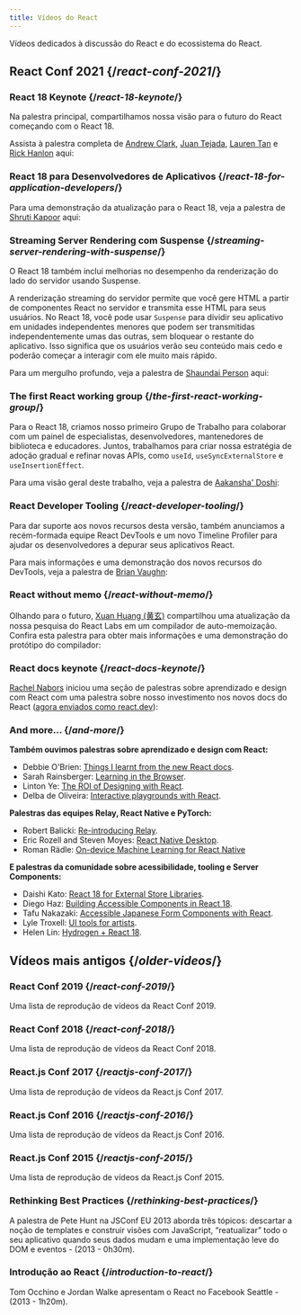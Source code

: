 ```yaml
---
title: Vídeos do React
---
```


<Intro>

Vídeos dedicados à discussão do React e do ecossistema do React.

</Intro>

## React Conf 2021 {/*react-conf-2021*/}

### React 18 Keynote {/*react-18-keynote*/}

Na palestra principal, compartilhamos nossa visão para o futuro do React começando com o React 18.

Assista à palestra completa de [Andrew Clark](https://twitter.com/acdlite), [Juan Tejada](https://twitter.com/_jstejada), [Lauren Tan](https://twitter.com/potetotes) e [Rick Hanlon](https://twitter.com/rickhanlonii) aqui:

<YouTubeIframe src="https://www.youtube.com/embed/FZ0cG47msEk" title="YouTube video player" />

### React 18 para Desenvolvedores de Aplicativos {/*react-18-for-application-developers*/}

Para uma demonstração da atualização para o React 18, veja a palestra de [Shruti Kapoor](https://twitter.com/shrutikapoor08) aqui:

<YouTubeIframe src="https://www.youtube.com/embed/ytudH8je5ko" title="YouTube video player" />

### Streaming Server Rendering com Suspense {/*streaming-server-rendering-with-suspense*/}

O React 18 também inclui melhorias no desempenho da renderização do lado do servidor usando Suspense.

A renderização streaming do servidor permite que você gere HTML a partir de componentes React no servidor e transmita esse HTML para seus usuários. No React 18, você pode usar `Suspense` para dividir seu aplicativo em unidades independentes menores que podem ser transmitidas independentemente umas das outras, sem bloquear o restante do aplicativo. Isso significa que os usuários verão seu conteúdo mais cedo e poderão começar a interagir com ele muito mais rápido.

Para um mergulho profundo, veja a palestra de [Shaundai Person](https://twitter.com/shaundai) aqui:

<YouTubeIframe src="https://www.youtube.com/embed/pj5N-Khihgc" title="YouTube video player" />

### The first React working group {/*the-first-react-working-group*/}

Para o React 18, criamos nosso primeiro Grupo de Trabalho para colaborar com um painel de especialistas, desenvolvedores, mantenedores de biblioteca e educadores. Juntos, trabalhamos para criar nossa estratégia de adoção gradual e refinar novas APIs, como `useId`, `useSyncExternalStore` e `useInsertionEffect`.

Para uma visão geral deste trabalho, veja a palestra de [Aakansha' Doshi](https://twitter.com/aakansha1216):

<YouTubeIframe src="https://www.youtube.com/embed/qn7gRClrC9U" title="YouTube video player" />

### React Developer Tooling {/*react-developer-tooling*/}

Para dar suporte aos novos recursos desta versão, também anunciamos a recém-formada equipe React DevTools e um novo Timeline Profiler para ajudar os desenvolvedores a depurar seus aplicativos React.

Para mais informações e uma demonstração dos novos recursos do DevTools, veja a palestra de [Brian Vaughn](https://twitter.com/brian_d_vaughn):

<YouTubeIframe src="https://www.youtube.com/embed/oxDfrke8rZg" title="YouTube video player" />

### React without memo {/*react-without-memo*/}

Olhando para o futuro, [Xuan Huang (黄玄)](https://twitter.com/Huxpro) compartilhou uma atualização da nossa pesquisa do React Labs em um compilador de auto-memoização. Confira esta palestra para obter mais informações e uma demonstração do protótipo do compilador:

<YouTubeIframe src="https://www.youtube.com/embed/lGEMwh32soc" title="YouTube video player" />

### React docs keynote {/*react-docs-keynote*/}

[Rachel Nabors](https://twitter.com/rachelnabors) iniciou uma seção de palestras sobre aprendizado e design com React com uma palestra sobre nosso investimento nos novos docs do React ([agora enviados como react.dev](/blog/2023/03/16/introducing-react-dev)):

<YouTubeIframe src="https://www.youtube.com/embed/mneDaMYOKP8" title="YouTube video player" />

### And more... {/*and-more*/}

**Também ouvimos palestras sobre aprendizado e design com React:**

* Debbie O'Brien: [Things I learnt from the new React docs](https://youtu.be/-7odLW_hG7s).
* Sarah Rainsberger: [Learning in the Browser](https://youtu.be/5X-WEQflCL0).
* Linton Ye: [The ROI of Designing with React](https://youtu.be/7cPWmID5XAk).
* Delba de Oliveira: [Interactive playgrounds with React](https://youtu.be/zL8cz2W0z34).

**Palestras das equipes Relay, React Native e PyTorch:**

* Robert Balicki: [Re-introducing Relay](https://youtu.be/lhVGdErZuN4).
* Eric Rozell and Steven Moyes: [React Native Desktop](https://youtu.be/9L4FFrvwJwY).
* Roman Rädle: [On-device Machine Learning for React Native](https://youtu.be/NLj73vrc2I8)

**E palestras da comunidade sobre acessibilidade, tooling e Server Components:**

* Daishi Kato: [React 18 for External Store Libraries](https://youtu.be/oPfSC5bQPR8).
* Diego Haz: [Building Accessible Components in React 18](https://youtu.be/dcm8fjBfro8).
* Tafu Nakazaki: [Accessible Japanese Form Components with React](https://youtu.be/S4a0QlsH0pU).
* Lyle Troxell: [UI tools for artists](https://youtu.be/b3l4WxipFsE).
* Helen Lin: [Hydrogen + React 18](https://youtu.be/HS6vIYkSNks).

## Vídeos mais antigos {/*older-videos*/}

### React Conf 2019 {/*react-conf-2019*/}

Uma lista de reprodução de vídeos da React Conf 2019.
<YouTubeIframe title="React Conf 2019" src="https://www.youtube-nocookie.com/embed/playlist?list=PLPxbbTqCLbGHPxZpw4xj_Wwg8-fdNxJRh" />

### React Conf 2018 {/*react-conf-2018*/}

Uma lista de reprodução de vídeos da React Conf 2018.
<YouTubeIframe title="React Conf 2018" src="https://www.youtube-nocookie.com/embed/playlist?list=PLPxbbTqCLbGE5AihOSExAa4wUM-P42EIJ" />

### React.js Conf 2017 {/*reactjs-conf-2017*/}

Uma lista de reprodução de vídeos da React.js Conf 2017.
<YouTubeIframe title="React.js Conf 2017" src="https://www.youtube-nocookie.com/embed/playlist?list=PLb0IAmt7-GS3fZ46IGFirdqKTIxlws7e0" />

### React.js Conf 2016 {/*reactjs-conf-2016*/}

Uma lista de reprodução de vídeos da React.js Conf 2016.
<YouTubeIframe title="React.js Conf 2016" src="https://www.youtube-nocookie.com/embed/playlist?list=PLb0IAmt7-GS0M8Q95RIc2lOM6nc77q1IY" />

### React.js Conf 2015 {/*reactjs-conf-2015*/}

Uma lista de reprodução de vídeos da React.js Conf 2015.
<YouTubeIframe title="React.js Conf 2015" src="https://www.youtube-nocookie.com/embed/playlist?list=PLb0IAmt7-GS1cbw4qonlQztYV1TAW0sCr" />

### Rethinking Best Practices {/*rethinking-best-practices*/}

A palestra de Pete Hunt na JSConf EU 2013 aborda três tópicos: descartar a noção de templates e construir visões com JavaScript, “reatualizar” todo o seu aplicativo quando seus dados mudam e uma implementação leve do DOM e eventos - (2013 - 0h30m).
<YouTubeIframe title="Pete Hunt: React: Rethinking Best Practices - JSConf EU 2013" src="https://www.youtube-nocookie.com/embed/x7cQ3mrcKaY" />

### Introdução ao React {/*introduction-to-react*/}

Tom Occhino e Jordan Walke apresentam o React no Facebook Seattle - (2013 - 1h20m).
<YouTubeIframe title="Tom Occhino and Jordan Walke introduce React at Facebook Seattle" src="https://www.youtube-nocookie.com/embed/XxVg_s8xAms" />